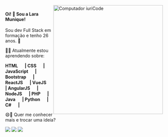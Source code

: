 <img src="https://cdn3d.iconscout.com/3d/premium/thumb/development-3981411-3297349.png" min-width="200px" max-width="200px" width="350px" align="right" alt="Computador iuriCode">

#### Oi! 👋 Sou a Lara Munique! 

Sou dev Full Stack em formação e tenho 26 anos. :rocket:

:woman_technologist: Atualmente estou aprendendo sobre: <br />
<strong>
<p>
   HTML <img src="https://cdn.jsdelivr.net/gh/devicons/devicon/icons/html5/html5-original.svg" height= '15px' width= '15px'/> |
   CSS <img src="https://cdn.jsdelivr.net/gh/devicons/devicon/icons/css3/css3-original.svg" height= '15px' width= '15px'/> |
   JavaScript <img src="https://cdn.jsdelivr.net/gh/devicons/devicon/icons/javascript/javascript-original.svg" height= '15px' width= '15px'/> |
   Bootstrap <img src="https://cdn.jsdelivr.net/gh/devicons/devicon/icons/bootstrap/bootstrap-plain.svg" height= '15px' width= '15px'/> |
   ReactJS <img src="https://cdn.jsdelivr.net/gh/devicons/devicon/icons/react/react-original.svg" height= '15px' width= '15px'/> |
   VueJS <img src="https://cdn.jsdelivr.net/gh/devicons/devicon/icons/vuejs/vuejs-original.svg" height= '15px' width= '15px'/> |
   AngularJS <img src="https://cdn.jsdelivr.net/gh/devicons/devicon/icons/angularjs/angularjs-original.svg" height= '15px' width= '15px'/> | <br>
   NodeJS <img src="https://cdn.jsdelivr.net/gh/devicons/devicon/icons/nodejs/nodejs-plain.svg" height= '15px' width= '15px'/> |
   PHP <img src="https://cdn.jsdelivr.net/gh/devicons/devicon/icons/php/php-plain.svg" height= '15px' width= '15px'/> |
   Java <img src="https://cdn.jsdelivr.net/gh/devicons/devicon/icons/java/java-original.svg" height= '15px' width= '15px'/> |
   Python <img src="https://cdn.jsdelivr.net/gh/devicons/devicon/icons/python/python-original.svg" height= '15px' width= '15px'/> |
   C# <img src="https://cdn.jsdelivr.net/gh/devicons/devicon/icons/csharp/csharp-original.svg" height= '15px' width= '15px'/> |
</p>
</strong>

😄💬 Quer me conhecer mais e trocar uma ideia? 
<p>  
  <a href="#" alt="Linkedin">
  <a href="https://www.linkedin.com/in/lara-munique-almeida/" target="_blank"><img src="https://img.shields.io/badge/LinkedIn-0077B5?style=for-the-badge&logo=linkedin&logoColor=white" target="_blank"></a>
    
  <a href="#" alt="Gmail">
  <a href = "mailto:laramunique.a@gmail.com"><img src="https://img.shields.io/badge/Gmail-D14836?style=for-the-badge&logo=gmail&logoColor=white" target="_blank"></a>

  <a href="#" alt="Instagram">
  <a href="https://www.instagram.com/laramunique.a/" target="_blank"><img src="https://img.shields.io/badge/Instagram-E4405F?style=for-the-badge&logo=instagram&logoColor=white" target="_blank"></a>

